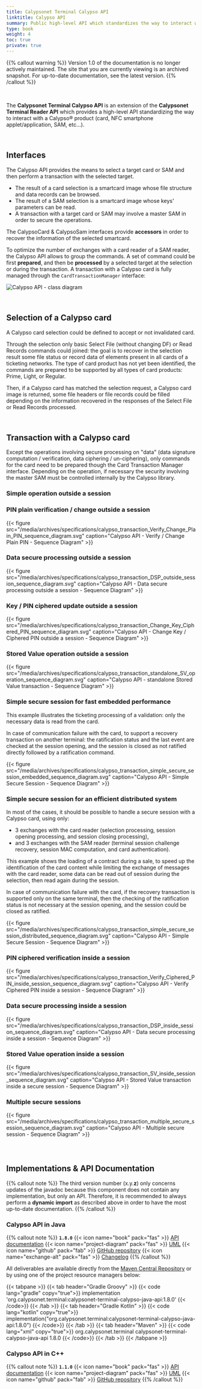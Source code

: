 ```yaml
---
title: Calypsonet Terminal Calypso API
linktitle: Calypso API
summary: Public high-level API which standardizes the way to interact with a Calypso® product (card, NFC smartphone applet/application, SAM, etc...).
type: book
weight: 4
toc: true
private: true
---
```


{{% callout warning %}}
Version 1.0 of the documentation is no longer actively maintained.
The site that you are currently viewing is an archived snapshot.
For up-to-date documentation, see the latest version.
{{% /callout %}}

<br>

The **Calypsonet Terminal Calypso API** is an extension of the **Calypsonet Terminal Reader API** which provides a 
high-level API standardizing the way to interact with a Calypso® product (card, NFC smartphone applet/application, SAM, 
etc...).

<br>

## Interfaces

The Calypso API  provides the means to select a target card or SAM and then perform a transaction with the selected target.
- The result of a card selection is a smartcard image whose file structure and data records can be browsed.
- The result of a SAM selection is a smartcard image whose keys' parameters can be read.
- A transaction with a target card or SAM may involve a master SAM in order to secure the operations.

The CalypsoCard & CalypsoSam interfaces provide **accessors** in order to recover the information of the selected smartcard.

To optimize the number of exchanges with a card reader of a SAM reader, the Calypso API allows to group the commands. 
A set of command could be first **prepared**, and then be **processed** by a selected target at the selection or 
during the transaction.
A transaction with a Calypso card is fully managed through the `CardTransactionManager` interface:

![Calypso API - class diagram](https://docs.terminal-api.calypsonet.org/calypsonet-terminal-calypso-card-uml-api/1.8.0/api_class_diagram.svg)

<br>

## Selection of a Calypso card

A Calypso card selection could be defined to accept or not invalidated card.

Through the selection only basic Select File (without changing DF) or Read Records commands could joined: the goal is to
recover in the selection result some file status or record data of elements present in all cards of a ticketing networks.
The type of card product has not yet been identified, the commands are prepared to be supported by all types of card 
products: Prime, Light, or Regular.

Then, if a Calypso card has matched the selection request, a Calypso card image is returned, some file headers or file 
records could be filled depending on the information recovered in the responses of the Select File or Read Records 
processed.

<br>

## Transaction with a Calypso card

Except the operations involving secure processing on "data" (data signature computation / verification, data ciphering /
un-ciphering), only commands for the card need to be prepared though the Card Transaction Manager interface.
Depending on the operation, if necessary the security involving the master SAM must be controlled internally by the 
Calypso library.

### Simple operation outside a session

### PIN plain verification / change outside a session

{{< figure src="/media/archives/specifications/calypso_transaction_Verify_Change_Plain_PIN_sequence_diagram.svg" caption="Calypso API - Verify / Change Plain PIN - Sequence Diagram" >}}

### Data secure processing outside a session

{{< figure src="/media/archives/specifications/calypso_transaction_DSP_outside_session_sequence_diagram.svg" caption="Calypso API - Data secure processing outside a session - Sequence Diagram" >}}

### Key / PIN ciphered update outside a session

{{< figure src="/media/archives/specifications/calypso_transaction_Change_Key_Ciphered_PIN_sequence_diagram.svg" caption="Calypso API - Change Key / Ciphered PIN outside a session - Sequence Diagram" >}}

### Stored Value operation outside a session

{{< figure src="/media/archives/specifications/calypso_transaction_standalone_SV_operation_sequence_diagram.svg" caption="Calypso API - standalone Stored Value transaction - Sequence Diagram" >}}

### Simple secure session for fast embedded performance

This example illustrates the ticketing processing of a validation: only the necessary data is read from the card.

In case of communication failure with the card, to support a recovery transaction on another terminal: the ratification
status and the last event are checked at the session opening, and the session is closed as not ratified directly 
followed by a ratification command.

{{< figure src="/media/archives/specifications/calypso_transaction_simple_secure_session_embedded_sequence_diagram.svg" caption="Calypso API - Simple Secure Session - Sequence Diagram" >}}

### Simple secure session for an efficient distributed system

In most of the cases, it should be possible to handle a secure session with a Calypso card, using only:
- 3 exchanges with the card reader (selection processing, session opening processing, and session closing processing),
- and 3 exchanges with the SAM reader (terminal session challenge recovery, session MAC computation, and card authentication).

This example shows the loading of a contract during a sale, to speed up the identification of the card content while
limiting the exchange of messages with the card reader, some data can be read out of session during the selection, 
then read again during the session.

In case of communication failure with the card, if the recovery transaction is supported only on the same terminal, 
then the checking of the ratification status is not necessary at the session opening, and the session could be closed as ratified.

{{< figure src="/media/archives/specifications/calypso_transaction_simple_secure_session_distributed_sequence_diagram.svg" caption="Calypso API - Simple Secure Session - Sequence Diagram" >}}

### PIN ciphered verification inside a session

{{< figure src="/media/archives/specifications/calypso_transaction_Verify_Ciphered_PIN_inside_session_sequence_diagram.svg" caption="Calypso API - Verify Ciphered PIN inside a session - Sequence Diagram" >}}

### Data secure processing inside a session

{{< figure src="/media/archives/specifications/calypso_transaction_DSP_inside_session_sequence_diagram.svg" caption="Calypso API - Data secure processing inside a session - Sequence Diagram" >}}

### Stored Value operation inside a session

{{< figure src="/media/archives/specifications/calypso_transaction_SV_inside_session_sequence_diagram.svg" caption="Calypso API - Stored Value transaction inside a secure session - Sequence Diagram" >}}

### Multiple secure sessions

{{< figure src="/media/archives/specifications/calypso_transaction_multiple_secure_session_sequence_diagram.svg" caption="Calypso API - Multiple secure session - Sequence Diagram" >}}

<br>

#
## Implementations & API Documentation

{{% callout note %}}
The third version number (x.y.**z**) only concerns updates of the javadoc because this component does not contain any 
implementation, but only an API.
Therefore, it is recommended to always perform a **dynamic import** as described above in order to have the most
up-to-date documentation.
{{% /callout %}}

### Calypso API in Java
{{% callout note %}}
**`1.8.0`**
<span class="component-metadata">{{< icon name="book" pack="fas" >}} [API documentation](https://docs.terminal-api.calypsonet.org/calypsonet-terminal-calypso-java-api/)</span>
<span class="component-metadata">{{< icon name="project-diagram" pack="fas" >}} [UML](https://docs.terminal-api.calypsonet.org/calypsonet-terminal-calypso-card-uml-api/)</span>
<span class="component-metadata">{{< icon name="github" pack="fab" >}} [GitHub repository](https://github.com/calypsonet/calypsonet-terminal-calypso-java-api/)</span>
<span class="component-metadata">{{< icon name="exchange-alt" pack="fas" >}} [Changelog](https://github.com/calypsonet/calypsonet-terminal-calypso-java-api/blob/main/CHANGELOG.md)</span>
{{% /callout %}}

All deliverables are available directly from the [Maven Central Repository](https://central.sonatype.com/search?q=calypsonet-terminal-calypso-java-api) or by using one of the project resource managers below:

{{< tabpane >}}
{{< tab header="Gradle Groovy" >}}
{{< code lang="gradle" copy="true">}}
implementation 'org.calypsonet.terminal:calypsonet-terminal-calypso-java-api:1.8.0'
{{< /code>}}
{{< /tab >}}
{{< tab header="Gradle Kotlin" >}}
{{< code lang="kotlin" copy="true">}}
implementation("org.calypsonet.terminal:calypsonet-terminal-calypso-java-api:1.8.0")
{{< /code>}}
{{< /tab >}}
{{< tab header="Maven" >}}
{{< code lang="xml" copy="true">}}
<dependency>
  <groupId>org.calypsonet.terminal</groupId>
  <artifactId>calypsonet-terminal-calypso-java-api</artifactId>
  <version>1.8.0</version>
</dependency>
{{< /code>}}
{{< /tab >}}
{{< /tabpane >}}

### Calypso API in C++
{{% callout note %}}
**`1.1.0`**
<span class="component-metadata">{{< icon name="book" pack="fas" >}} [API documentation](https://docs.terminal-api.calypsonet.org/calypsonet-terminal-calypso-cpp-api/)</span>
<span class="component-metadata">{{< icon name="project-diagram" pack="fas" >}} [UML](https://docs.terminal-api.calypsonet.org/calypsonet-terminal-calypso-card-uml-api/)</span>
<span class="component-metadata">{{< icon name="github" pack="fab" >}} [GitHub repository](https://github.com/calypsonet/calypsonet-terminal-calypso-cpp-api/)</span>
{{% /callout %}}
